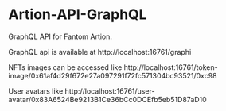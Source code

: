 # Artion-API-GraphQL
GraphQL API for Fantom Artion.

GraphQL api is available at http://localhost:16761/graphi

NFTs images can be accessed like http://localhost:16761/token-image/0x61af4d29f672e27a097291f72fc571304bc93521/0xc98

User avatars like http://localhost:16761/user-avatar/0x83A6524Be9213B1Ce36bCc0DCEfb5eb51D87aD10
